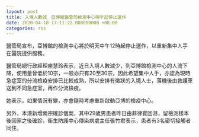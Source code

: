 ```yaml
---
layout: post
title: 入境人數減　亞博館醫管局檢測中心明午起停止運作　　
date: 2020-04-18 17:11:22.000000000 +08:00
categories: rss
---
```


醫管局宣布，亞博館的檢測中心將於明天中午12時起停止運作，以重新集中人手在醫院提供服務。

醫管局總行政經理庾慧玲表示，近日入境人數減少，到亞博館檢測中心的人流下降，使用量曾低於10宗，一般亦只有20至30宗，因此希望集中人手，亦認為現時急症室的分流檢疫安排已比較成熟，所以安排有徵狀的入境人士，落機後由救護車送到不同急症室，再作分流檢疫。

她表示，如果情況有變，亦會隨時考慮重新啟動亞博的檢疫中心。

另外，本港新增兩宗確診個案，其中29歲男患者昨日由菲律賓回港，留檢測樣本後回家之後確診，衞生防護中心傳染病處主任張竹君表示，患者有3名密切接觸者同住。
